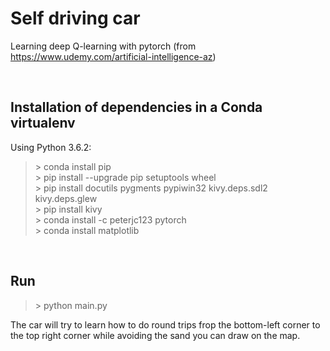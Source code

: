 # Self driving car

Learning deep Q-learning with pytorch (from https://www.udemy.com/artificial-intelligence-az)

<br/>

## Installation of dependencies in a Conda virtualenv

Using Python 3.6.2:

> \> conda install pip  
> \> pip install --upgrade pip setuptools wheel  
> \> pip install docutils pygments pypiwin32 kivy.deps.sdl2 kivy.deps.glew  
> \> pip install kivy  
> \> conda install -c peterjc123 pytorch  
> \> conda install matplotlib

<br/>

## Run

> \> python main.py

The car will try to learn how to do round trips frop the bottom-left corner to the top right corner while avoiding the sand you can draw on the map.
